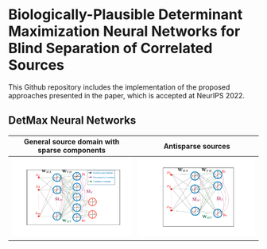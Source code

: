 # Biologically-Plausible Determinant Maximization Neural Networks for Blind Separation of Correlated Sources

This Github repository includes the implementation of the proposed approaches presented in the paper, which is accepted at NeurIPS 2022.

## DetMax Neural Networks

General source domain with sparse components            |  Antisparse sources
:-------------------------:|:-------------------------:
![Sample Network Figures](./Figures/networkfigurenewsqueezed1.png)   |  ![Sample Network Figures](./Figures/NNantisparsesqueezed1.png)